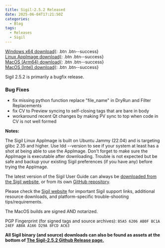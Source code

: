 ```yaml
---
title: Sigil-2.5.2 Released
date: 2025-06-04T17:21:50Z
categories:
  - Blog
tags:
  - Releases
  - Sigil
---
```


[Windows x64 download](https://github.com/Sigil-Ebook/Sigil/releases/download/2.5.2/Sigil-2.5.2-Windows-x64-Setup.exe){: .btn .btn--success}<br/>
[Linux AppImage download](https://github.com/Sigil-Ebook/Sigil/releases/download/2.5.2/Sigil-2.5.2-x86_64.AppImage){: .btn .btn--success}<br/>
[MacOS (Arm64) download](https://github.com/Sigil-Ebook/Sigil/releases/download/2.5.2/Sigil.app-2.5.2-Mac-arm64.txz){: .btn .btn--success}<br/>
[MacOS (Intel) download](https://github.com/Sigil-Ebook/Sigil/releases/download/2.5.2/Sigil.app-2.5.2-Mac-x86_64.txz){: .btn .btn--success}

Sigil 2.5.2 is primarily a bugfix release.

### Bug Fixes
- fix missing python function replace "file_name" in DryRun and Filter Replacements
- fix CV to Preview syncing to self-closing tags that are bare in body
- workaround recent Qt changes by making PV sync to top when code in CV is not well formed


__Notes:__

The Sigil Linux AppImage is built on Ubuntu Jammy (22.04) and is targeting glibc 2.35 and higher. Use ldd --version to see if your system at least has a shot at being able to use the AppImage. Don't forget to make sure the AppImage is executable after downloading. Trouble is not expected but be safe and backup your existing Sigil preferences (if you have any) before trying the AppImage.

The latest version of the Sigil User Guide can always be [downloaded from the Sigil website](https://sigil-ebook.com/sigil/guide), or from its own [GitHub repository](https://github.com/Sigil-Ebook/sigil-user-guide/releases/latest).

Please check the [Sigil website](https://sigil-ebook.com/sigil) for important Sigil support links, additional resource downloads, and platform-specific trouble-shooting tips/requirements.

The MacOS builds are signed AND notarized.

PGP Fingerprint (for signed tags and source archives): `B5A5 6206 AB0F BC1A 24EF AB8A A166 D29A 8FCD AC63`

__All Sigil binary (and source) downloads can also be found as assets at the bottom of [The Sigil-2.5.2 Github Release page.](https://github.com/Sigil-Ebook/Sigil/releases/tag/2.5.2)__

